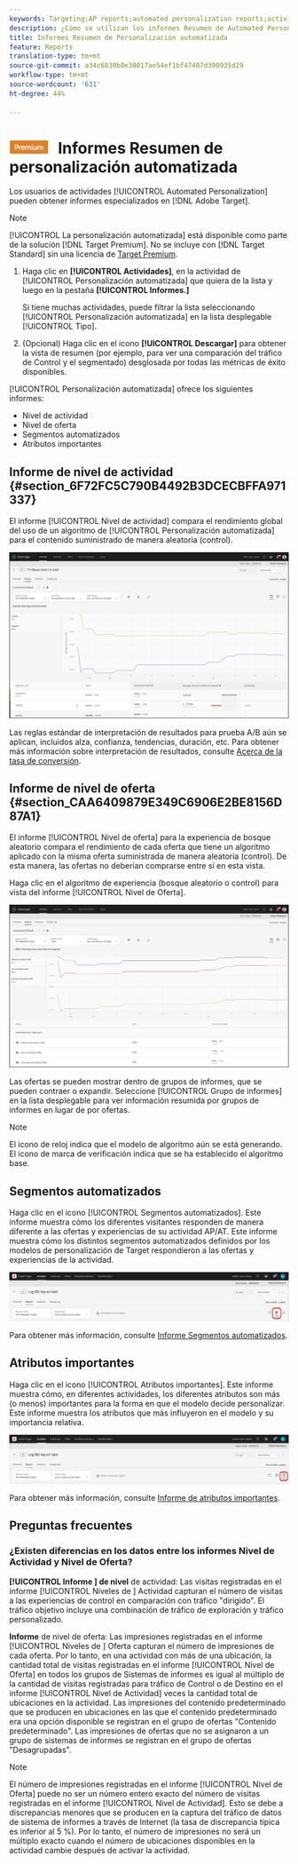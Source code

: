 ```yaml
---
keywords: Targeting;AP reports;automated personalization reports;activity level report;offer level report;offer detail report
description: ¿Cómo se utilizan los informes Resumen de Automated Personalization?
title: Informes Resumen de Personalización automatizada
feature: Reports
translation-type: tm+mt
source-git-commit: a34c6830b0e30017ae54ef1bf47407d390935d29
workflow-type: tm+mt
source-wordcount: '631'
ht-degree: 44%

---
```



# ![PREMIUM](/help/assets/premium.png) Informes Resumen de personalización automatizada

Los usuarios de actividades [!UICONTROL Automated Personalization] pueden obtener informes especializados en [!DNL Adobe Target].

>[!NOTE]
>
>[!UICONTROL La personalización automatizada] está disponible como parte de la solución [!DNL Target Premium]. No se incluye con [!DNL Target Standard] sin una licencia de [Target Premium](/help/c-intro/intro.md#premium).

1. Haga clic en **[!UICONTROL Actividades]**, en la actividad de [!UICONTROL Personalización automatizada] que quiera de la lista y luego en la pestaña **[!UICONTROL Informes.]**

   Si tiene muchas actividades, puede filtrar la lista seleccionando [!UICONTROL Personalización automatizada] en la lista desplegable [!UICONTROL Tipo].

1. (Opcional) Haga clic en el icono **[!UICONTROL Descargar]** para obtener la vista de resumen (por ejemplo, para ver una comparación del tráfico de Control y el segmentado) desglosada por todas las métricas de éxito disponibles.

[!UICONTROL Personalización automatizada] ofrece los siguientes informes:

* Nivel de actividad
* Nivel de oferta
* Segmentos automatizados
* Atributos importantes

## Informe de nivel de actividad {#section_6F72FC5C790B4492B3DCECBFFA971337}

El informe [!UICONTROL Nivel de actividad] compara el rendimiento global del uso de un algoritmo de [!UICONTROL Personalización automatizada] para el contenido suministrado de manera aleatoria (control).

![Informe Nivel de actividad  ](/help/c-reports/assets/box_plot_ap.png)

Las reglas estándar de interpretación de resultados para prueba A/B aún se aplican, incluidos alza, confianza, tendencias, duración, etc. Para obtener más información sobre interpretación de resultados, consulte   [Acerca de la tasa de conversión](/help/c-reports/conversion-rate.md#concept_2D9FEDE8F94A485DAC86D611BFBDC844).

## Informe de nivel de oferta {#section_CAA6409879E349C6906E2BE8156D87A1}

El informe [!UICONTROL Nivel de oferta] para la experiencia de bosque aleatorio compara el rendimiento de cada oferta que tiene un algoritmo aplicado con la misma oferta suministrada de manera aleatoria (control). De esta manera, las ofertas no deberían comprarse entre sí en esta vista.

Haga clic en el algoritmo de experiencia (bosque aleatorio o control) para vista del informe [!UICONTROL Nivel de Oferta].

![](assets/ap_OfferLevelRpt.png)

Las ofertas se pueden mostrar dentro de grupos de informes, que se pueden contraer o expandir. Seleccione [!UICONTROL Grupo de informes] en la lista desplegable para ver información resumida por grupos de informes en lugar de por ofertas.

>[!NOTE]
>
>El icono de reloj indica que el modelo de algoritmo aún se está generando. El icono de marca de verificación indica que se ha establecido el algoritmo base.

## Segmentos automatizados

Haga clic en el icono [!UICONTROL Segmentos automatizados]. Este informe muestra cómo los diferentes visitantes responden de manera diferente a las ofertas y experiencias de su actividad AP/AT. Este informe muestra cómo los distintos segmentos automatizados definidos por los modelos de personalización de Target respondieron a las ofertas y experiencias de la actividad.

![Icono de segmentos automatizados](/help/c-reports/assets/icon-automated-sements-ap.png)

Para obtener más información, consulte [Informe Segmentos automatizados](/help/c-reports/c-personalization-insights-reports/automated-segments-report.md).

## Atributos importantes

Haga clic en el icono [!UICONTROL Atributos importantes]. Este informe muestra cómo, en diferentes actividades, los diferentes atributos son más (o menos) importantes para la forma en que el modelo decide personalizar. Este informe muestra los atributos que más influyeron en el modelo y su importancia relativa.

![Icono de atributos importantes](/help/c-reports/assets/icon-important-attributes-ap.png)

Para obtener más información, consulte [Informe de atributos importantes](/help/c-reports/c-personalization-insights-reports/important-attributes-report.md).

## Preguntas frecuentes

### ¿Existen diferencias en los datos entre los informes Nivel de Actividad y Nivel de Oferta?

**[!UICONTROL Informe ] de nivel** de actividad: Las visitas registradas en el informe  [!UICONTROL Niveles de ] Actividad capturan el número de visitas a las experiencias de control en comparación con tráfico &quot;dirigido&quot;. El tráfico objetivo incluye una combinación de tráfico de exploración y tráfico personalizado.

**Informe** de nivel de oferta: Las impresiones registradas en el informe  [!UICONTROL Niveles de ] Oferta capturan el número de impresiones de cada oferta. Por lo tanto, en una actividad con más de una ubicación, la cantidad total de visitas registradas en el informe [!UICONTROL Nivel de Oferta] en todos los grupos de Sistemas de informes es igual al múltiplo de la cantidad de visitas registradas para tráfico de Control o de Destino en el informe [!UICONTROL Nivel de Actividad] veces la cantidad total de ubicaciones en la actividad. Las impresiones del contenido predeterminado que se producen en ubicaciones en las que el contenido predeterminado era una opción disponible se registran en el grupo de ofertas &quot;Contenido predeterminado&quot;. Las impresiones de ofertas que no se asignaron a un grupo de sistemas de informes se registran en el grupo de ofertas &quot;Desagrupadas&quot;.

>[!NOTE]

El número de impresiones registradas en el informe [!UICONTROL Nivel de Oferta] puede no ser un número entero exacto del número de visitas registradas en el informe [!UICONTROL Nivel de Actividad]. Esto se debe a discrepancias menores que se producen en la captura del tráfico de datos de sistema de informes a través de Internet (la tasa de discrepancia típica es inferior al 5 %). Por lo tanto, el número de impresiones no será un múltiplo exacto cuando el número de ubicaciones disponibles en la actividad cambie después de activar la actividad.
